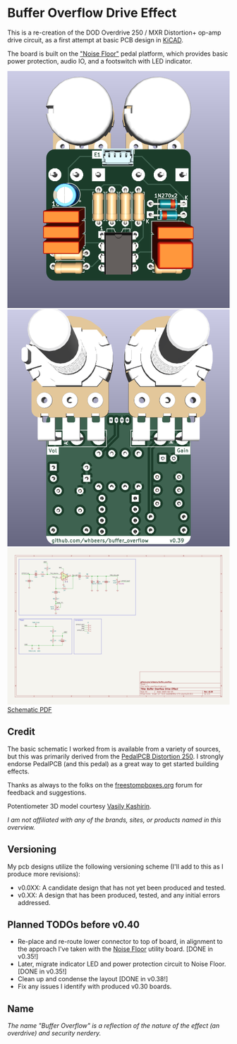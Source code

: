 # Buffer Overflow Drive Effect

This is a re-creation of the DOD Overdrive 250 / MXR Distortion+ op-amp drive circuit, as a first attempt at basic PCB design in [KiCAD](https://www.kicad.org/). 

The board is built on the ["Noise Floor"](https://github.com/whbeers/noise_floor) pedal platform, which provides basic power protection, audio IO, and a footswitch with LED indicator.

![Front render](renders/front.png)
![Back render](renders/back.png)
![Schematic SVG](schematics/buffer_overflow-latest.svg)
[Schematic PDF](schematics/buffer_overflow-latest.pdf)

## Credit
The basic schematic I worked from is available from a variety of sources, but this was primarily derived from the [PedalPCB Distortion 250](https://www.pedalpcb.com/product/dist250/). I strongly endorse PedalPCB (and this pedal) as a great way to get started building effects.

Thanks as always to the folks on the [freestompboxes.org](https://www.freestompboxes.org/) forum for feedback and suggestions.

Potentiometer 3D model courtesy [Vasily Kashirin](https://grabcad.com/vasily.kashirin-1).

*I am not affiliated with any of the brands, sites, or products named in this overview.*

## Versioning

My pcb designs utilize the following versioning scheme (I'll add to this as I produce more revisions):
 - v0.0XX: A candidate design that has not yet been produced and tested.
 - v0.XX: A design that has been produced, tested, and any initial errors addressed.

## Planned TODOs before v0.40
 - Re-place and re-route lower connector to top of board, in alignment to the approach I've taken with the [Noise Floor](https://github.com/whbeers/noise_floor) utility board. [DONE in v0.35!]
 - Later, migrate indicator LED and power protection circuit to Noise Floor. [DONE in v0.35!]
 - Clean up and condense the layout [DONE in v0.38!]
 - Fix any issues I identify with produced v0.30 boards.

## Name
*The name "Buffer Overflow" is a reflection of the nature of the effect (an overdrive) and security nerdery.*
